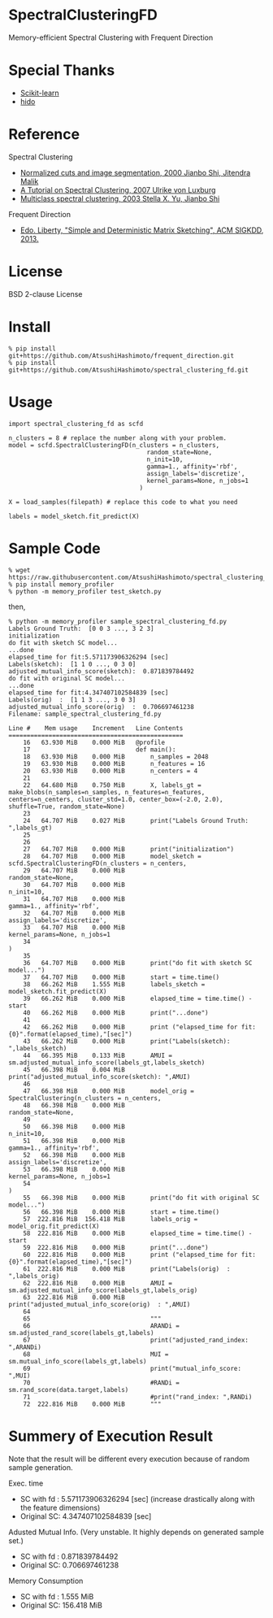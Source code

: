# SpectralClusteringFD
Memory-efficient Spectral Clustering with Frequent Direction

# Special Thanks
- [Scikit-learn](https://github.com/scikit-learn/)
- [hido](https://github.com/hido/frequent-direction)

# Reference
Spectral Clustering
- [Normalized cuts and image segmentation, 2000 Jianbo Shi, Jitendra Malik](http://citeseer.ist.psu.edu/viewdoc/summary?doi=10.1.1.160.2324)
- [A Tutorial on Spectral Clustering, 2007 Ulrike von Luxburg](http://citeseerx.ist.psu.edu/viewdoc/summary?doi=10.1.1.165.9323)
- [Multiclass spectral clustering, 2003 Stella X. Yu, Jianbo Shi](http://www1.icsi.berkeley.edu/~stellayu/publication/doc/2003kwayICCV.pdf)

Frequent Direction
- [Edo. Liberty, "Simple and Deterministic Matrix Sketching", ACM SIGKDD, 2013.](http://www.cs.yale.edu/homes/el327/papers/simpleMatrixSketching.pdf)

# License
BSD 2-clause License

# Install
```
% pip install git+https://github.com/AtsushiHashimoto/frequent_direction.git
% pip install git+https://github.com/AtsushiHashimoto/spectral_clustering_fd.git
```


# Usage
```
import spectral_clustering_fd as scfd

n_clusters = 8 # replace the number along with your problem.
model = scfd.SpectralClusteringFD(n_clusters = n_clusters,
                                      random_state=None,
                                      n_init=10,
                                      gamma=1., affinity='rbf',
                                      assign_labels='discretize',
                                      kernel_params=None, n_jobs=1
                                    )
                                    
X = load_samples(filepath) # replace this code to what you need

labels = model_sketch.fit_predict(X)
```

# Sample Code
```
% wget https://raw.githubusercontent.com/AtsushiHashimoto/spectral_clustering_fd/master/example/sample_spectral_clustering_fd.py
% pip install memory_profiler
% python -m memory_profiler test_sketch.py
```
then,
```
% python -m memory_profiler sample_spectral_clustering_fd.py 
Labels Ground Truth:  [0 0 3 ..., 3 2 3]
initialization
do fit with sketch SC model...
...done
elapsed_time for fit:5.571173906326294 [sec]
Labels(sketch):  [1 1 0 ..., 0 3 0]
adjusted_mutual_info_score(sketch):  0.871839784492
do fit with original SC model...
...done
elapsed_time for fit:4.347407102584839 [sec]
Labels(orig)  :  [1 1 3 ..., 3 0 3]
adjusted_mutual_info_score(orig)  :  0.706697461238
Filename: sample_spectral_clustering_fd.py

Line #    Mem usage    Increment   Line Contents
================================================
    16   63.930 MiB    0.000 MiB   @profile
    17                             def main():
    18   63.930 MiB    0.000 MiB       n_samples = 2048
    19   63.930 MiB    0.000 MiB       n_features = 16
    20   63.930 MiB    0.000 MiB       n_centers = 4
    21                             
    22   64.680 MiB    0.750 MiB       X, labels_gt = make_blobs(n_samples=n_samples, n_features=n_features, centers=n_centers, cluster_std=1.0, center_box=(-2.0, 2.0), shuffle=True, random_state=None)
    23                             
    24   64.707 MiB    0.027 MiB       print("Labels Ground Truth: ",labels_gt)
    25                             
    26                             
    27   64.707 MiB    0.000 MiB       print("initialization")
    28   64.707 MiB    0.000 MiB       model_sketch = scfd.SpectralClusteringFD(n_clusters = n_centers,
    29   64.707 MiB    0.000 MiB                                         random_state=None,
    30   64.707 MiB    0.000 MiB                                         n_init=10,
    31   64.707 MiB    0.000 MiB                                         gamma=1., affinity='rbf',
    32   64.707 MiB    0.000 MiB                                         assign_labels='discretize',
    33   64.707 MiB    0.000 MiB                                         kernel_params=None, n_jobs=1
    34                                                                 )
    35                             
    36   64.707 MiB    0.000 MiB       print("do fit with sketch SC model...")
    37   64.707 MiB    0.000 MiB       start = time.time()
    38   66.262 MiB    1.555 MiB       labels_sketch = model_sketch.fit_predict(X)
    39   66.262 MiB    0.000 MiB       elapsed_time = time.time() - start
    40   66.262 MiB    0.000 MiB       print("...done")
    41                             
    42   66.262 MiB    0.000 MiB       print ("elapsed_time for fit:{0}".format(elapsed_time),"[sec]")
    43   66.262 MiB    0.000 MiB       print("Labels(sketch): ",labels_sketch)
    44   66.395 MiB    0.133 MiB       AMUI = sm.adjusted_mutual_info_score(labels_gt,labels_sketch)
    45   66.398 MiB    0.004 MiB       print("adjusted_mutual_info_score(sketch): ",AMUI)
    46                             
    47   66.398 MiB    0.000 MiB       model_orig = SpectralClustering(n_clusters = n_centers,
    48   66.398 MiB    0.000 MiB                                         random_state=None,
    49                             
    50   66.398 MiB    0.000 MiB                                         n_init=10,
    51   66.398 MiB    0.000 MiB                                         gamma=1., affinity='rbf',
    52   66.398 MiB    0.000 MiB                                         assign_labels='discretize',
    53   66.398 MiB    0.000 MiB                                         kernel_params=None, n_jobs=1
    54                                                                 )
    55   66.398 MiB    0.000 MiB       print("do fit with original SC model...")
    56   66.398 MiB    0.000 MiB       start = time.time()
    57  222.816 MiB  156.418 MiB       labels_orig = model_orig.fit_predict(X)
    58  222.816 MiB    0.000 MiB       elapsed_time = time.time() - start
    59  222.816 MiB    0.000 MiB       print("...done")
    60  222.816 MiB    0.000 MiB       print ("elapsed_time for fit:{0}".format(elapsed_time),"[sec]")
    61  222.816 MiB    0.000 MiB       print("Labels(orig)  : ",labels_orig)
    62  222.816 MiB    0.000 MiB       AMUI = sm.adjusted_mutual_info_score(labels_gt,labels_orig)
    63  222.816 MiB    0.000 MiB       print("adjusted_mutual_info_score(orig)  : ",AMUI)
    64                             
    65                                 """
    66                                 ARANDi = sm.adjusted_rand_score(labels_gt,labels)
    67                                 print("adjusted_rand_index: ",ARANDi)
    68                                 MUI = sm.mutual_info_score(labels_gt,labels)
    69                                 print("mutual_info_score: ",MUI)
    70                                 #RANDi = sm.rand_score(data.target,labels)
    71                                 #print("rand_index: ",RANDi)
    72  222.816 MiB    0.000 MiB       """
```

# Summery of Execution Result
Note that the result will be different every execution because of random sample generation.

Exec. time
- SC with fd : 5.571173906326294 [sec] (increase drastically along with the feature dimensions)
- Original SC: 4.347407102584839 [sec]

Adusted Mutual Info. (Very unstable. It highly depends on generated sample set.)
- SC with fd : 0.871839784492
- Original SC: 0.706697461238
 
Memory Consumption
- SC with fd :   1.555 MiB  
- Original SC: 156.418 MiB
